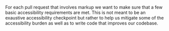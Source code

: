 For each pull request that involves markup we want to make sure that a few basic accessibility requirements are met. This is not meant to be an exaustive accessibility checkpoint but rather to help us mitigate some of the accessibility burden as well as to write code that improves our codebase.
